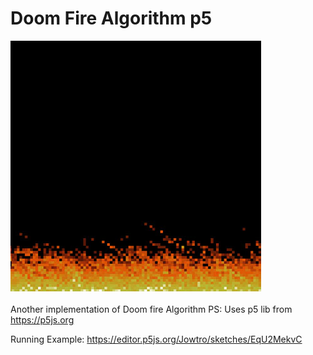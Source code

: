 # Doom Fire Algorithm p5
![Alt text](https://github.com/jowtro/doom_fire_algorithm_p5/blob/master/fire.jpg "Fire Algorithm")
<br><br>Another implementation of Doom fire Algorithm
PS: Uses p5 lib from https://p5js.org

Running Example: https://editor.p5js.org/Jowtro/sketches/EqU2MekvC
